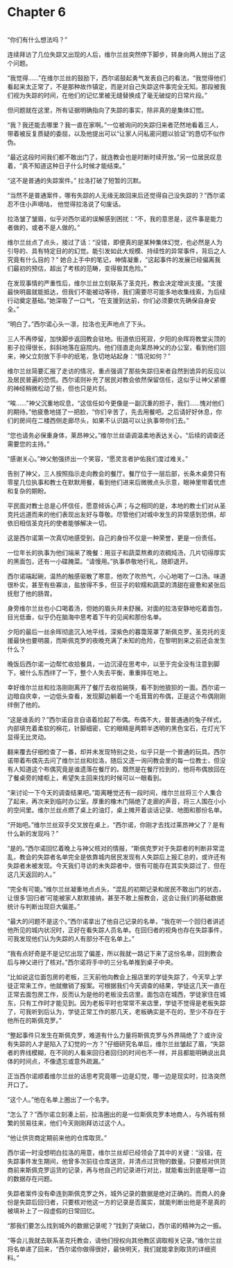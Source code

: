# Chapter 6

<br>
“你们有什么想法吗？”  

连续拜访了几位失踪又出现的人后，维尔兰丝突然停下脚步，转身向两人抛出了这个问题。

“我觉得……”在维尔兰丝的鼓励下，西尔诺鼓起勇气发表自己的看法，“我觉得他们看起来太正常了，不是那种故作镇定，而是对自己失踪这件事完全无知。那段被我们视为失踪的时间，在他们的记忆里被无缝替换成了毫无破绽的日常片段。”

但问题就在这里，所有证据明确指向了失踪的事实，除非真的是集体幻觉。

“我？我还能去哪里？我一直在家啊。”一位被询问的失踪归来者茫然地看着三人，带着被反复质疑的委屈，以及他提出可以“让家人问私密问题以验证”的恳切不似作伪。

“最近这段时间我们都不敢出门了，就连教会也是时断时续开放。”另一位居民叹息着，“真不知道这种日子什么时候才能结束。”  

“这不是普通的失踪案件。” 拉洛打破了短暂的沉默。

“当然不是普通案件，哪有失踪的人无缘无故回来后还觉得自己没失踪的？”西尔诺忍不住小声嘀咕， 他觉得拉洛说了句废话。

拉洛皱了皱眉，似乎对西尔诺的误解感到困扰：“不，我的意思是，这件事是能力者做的，或者不是人做的。”

维尔兰丝点了点头，接过了话：“没错，即便真的是某种集体幻觉，也必然是人为引导的、具有特定目的的幻觉。能引发如此大规模、持续性的异常事件，背后之人究竟有什么目的？” 她合上手中的笔记，神情凝重，“这起事件的发展已经偏离我们最初的预估，超出了考核的范畴，变得极其危险。”

在发现事情的严重性后，维尔兰丝立刻联系了圣克托，教会决定增派支援。“支援最快明晨就能抵达，但我们不能被动等待，我们需要尽可能多地收集线索，为后续行动奠定基础。”她深吸了一口气，“在支援到达前，你们必须要优先确保自身安全。”

“明白了。”西尔诺心头一凛，拉洛也无声地点了下头。

三人不再停留，加快脚步返回教会驻地。街道依旧死寂，夕阳的余晖将教堂尖顶的影子拉得很长，斜斜地落在庭院内。他们径直走向莱昂神父的办公室，看到他们回来，神父立刻放下手中的纸笔，急切地站起身：“情况如何？”

维尔兰丝简要汇报了走访的情况，重点强调了那些失踪归来者自然到诡异的反应以及居民普遍的恐慌。西尔诺则补充了居民对教会依然保留信任，这似乎让神父紧绷的神经稍微松动了些，但也只是片刻。

“唉……”神父沉重地叹息，“这信任如今更像是一副沉重的担子，我们……愧对他们的期待。”他疲惫地搓了一把脸，“你们辛苦了，先去用餐吧。之后请好好休息，你们的房间在二楼西侧走廊尽头，如果不认识路可以让执事带你们去。”

“您也请务必保重身体，莱昂神父。”维尔兰丝语调温柔地表达关心，“后续的调查还需要您的主持。”

“感谢关心。”神父勉强挤出一个笑容，“愿灵言者护佑我们度过难关。”

告别了神父，三人按照指示走向教会的餐厅。餐厅位于一层后部，长条木桌旁只有零星几位执事和教士在默默用餐，看到他们进来后微微点头示意，眼神里带着忧虑和复杂的期盼。

平民面对教士总是心怀信任，愿意倾诉心声；与之相同的是，本地的教士们对从圣克托远道而来的他们表现出友好与尊敬。尽管他们对城中发生的异常感到恐惧，却依旧相信圣克托的使者能够解决一切。

这是西尔诺第一次真切地感受到，自己的身份不仅是一种荣誉，更是一份责任。

一位年长的执事为他们端来了晚餐：用豆子和蔬菜熬煮的浓稠炖汤，几片切得厚实的黑面包，还有一小碟腌菜。“请慢用。”执事恭敬地行礼，随即退开。

西尔诺端起碗，温热的触感驱散了寒意，他吹了吹热气，小心地喝了一口汤。味道很朴实，甚至有些寡淡，盐放得不多，但豆子的软糯和蔬菜的清甜在疲惫和紧张后抚慰了他的肠胃。

身旁维尔兰丝也小口喝着汤，但她的眉头并未舒展。对面的拉洛安静地吃着面包，目光低垂，似乎仍在脑海中思考着下午的见闻和那份名单。

夕阳的最后一丝余晖彻底沉入地平线，深紫色的暮霭笼罩了斯佩克罗。圣克托的支援最快也要明晨，而斯佩克罗的夜晚充满了未知的危险，在黎明到来之前还会发生什么？

晚饭后西尔诺一边帮忙收拾餐具，一边沉浸在思考中，以至于完全没有注意到脚下，被什么东西绊了一下，整个人失去平衡，重重摔在地上。

幸好维尔兰丝和拉洛刚刚离开了餐厅去收拾碗筷，看不到他狼狈的一面。西尔诺一边暗自庆幸，一边低头查看，发现脚边躺着一个毛茸茸的布偶，正是这个布偶刚刚绊倒了他的。

“这是谁丢的？”西尔诺自言自语着捡起了布偶。布偶不大，普普通通的兔子样式，内部填充着柔软的棉花，针脚细密，它的眼睛是两颗半透明的黑色宝石，在灯光下显得无比灵动。

翻来覆去仔细检查了一番，却并未发现特别之处，似乎只是一个普通的玩具。西尔诺带着布偶先去问了维尔兰丝和拉洛，随后又逐一询问教会里的每一位教士，但没有人知道这个布偶究竟是谁遗落在餐厅的。既然是在餐厅捡到的，他将布偶放回在了餐桌旁的矮柜上，希望失主回来找的时候可以一眼看到。

“来讨论一下今天的调查结果吧。”距离睡觉还有一段时间，维尔兰丝将三个人集合了起来，再次来到临时办公室。厚重的橡木门隔绝了走廊的声音，将三人围在小小的空间里。维尔兰丝点燃了桌上的油灯，桌上摊开着谈话记录、地图和那份名单。

“开始吧。”维尔兰丝双手交叉放在桌上，“西尔诺，你刚才去找过莱昂神父了？是有什么新的发现吗？”

“是的。”西尔诺回忆着晚上与神父核对的情报，“斯佩克罗对于失踪者的判断非常混乱，教会的失踪者名单完全是依靠城内居民发现有人失踪后上报汇总的，或许还有失踪者未被发现。今天我们寻访的未失踪者中，很有可能存在其实失踪过了、但在这几天返回的人。”

“完全有可能。”维尔兰丝凝重地点点头，“混乱的初期记录和居民不敢出门的状态，让很多‘回归者’可能被家人默默接纳，甚至不敢上报教会，这会让我们的基础数据统计与判断出现巨大偏差。”

“最大的问题不是这个。”西尔诺拿出了他自己记录的名单，“我在听一个回归者讲述他所见的城内状况时，正好在看失踪人员名单。在回归者的视角也存在失踪事件，可我发现他们认为失踪的人有部分不在名单上。”

“我有点好奇是不是记忆出现了偏差，所以我就一路记下来了这份名单，回到教会后与神父进行了核对。”西尔诺将手中的三分名单推到桌子中央。

“比如说这位面包房的老板，三天前他向教会上报店里的学徒失踪了，今天早上学徒正常来工作，他就撤销了报案。可根据我们今天调查的结果，学徒这几天一直在正常去面包房工作，反而认为是他的老板没去店里。面包店在城西，学徒家住在城东，只有工作时才能见到。因为老板平时也常常不来店里，学徒不觉得是老板失踪了，可我听到后认为，学徒正常工作的那几天，老板确实是不在的，至少不存在于他所在的斯佩克罗。”

“整起事件只发生在斯佩克罗，难道有什么力量将斯佩克罗与外界隔绝了？或许没有失踪的人才是陷入了幻觉的一方？”仔细研究名单后，维尔兰丝皱起了眉，“失踪者的界线模糊，在不同的人看来回归者回归的时间也不一样，并且都能明确说出具体的时间点，不像遗忘或意外疏漏。”

正当西尔诺顺着维尔兰丝的话思考究竟哪一边是幻觉，哪一边是现实时，拉洛突然开口了。

“这个人。”他在名单上圈出了一个名字。

“怎么了？”西尔诺立刻凑上前，拉洛圈出的是一位斯佩克罗本地商人，与外城有频繁的贸易往来，他们今天刚刚拜访过这个人。

“他让供货商定期前来他的仓库取货。”

西尔诺一时没想明白拉洛的用意，维尔兰丝却已经领会了其中的关键：“没错，在失踪事件发生期间，他曾多次前往仓库送货，并清点过货物的数量。只要核对供货商前来斯佩克罗运货的记录，再与他自己的记录进行对比，就能看出到底是哪一边的数据存在问题。

失踪者案件没有牵连到斯佩克罗之外，城外记录的数据是绝对正确的。而商人的身份是失踪后回归者，只要核对他这一方的记录是否属实，就能判断出他是不是真的被填补上了一段虚假的日常回忆。

“那我们要怎么找到城外的数据记录呢？”找到了突破口，西尔诺的精神为之一振。

“等会儿我就去联系圣克托教会，请他们授权向其他教区调取相关记录。”维尔兰丝将名单递了回来，“西尔诺你做得很好，最快明天，我们就能拿到取货的详细资料。”
